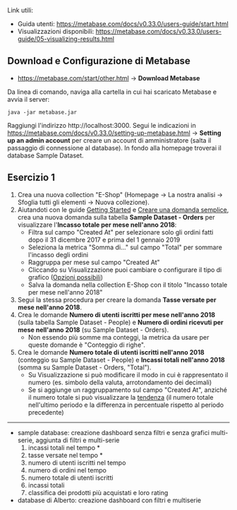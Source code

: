 Link utili:
- Guida utenti: https://metabase.com/docs/v0.33.0/users-guide/start.html
- Visualizzazioni disponibili: https://metabase.com/docs/v0.33.0/users-guide/05-visualizing-results.html

## Download e Configurazione di Metabase
- https://metabase.com/start/other.html -> **Download Metabase**

Da linea di comando, naviga alla cartella in cui hai scaricato Metabase e avvia il server:

```
java -jar metabase.jar
```

Raggiungi l'indirizzo http://localhost:3000.
Segui le indicazioni in https://metabase.com/docs/v0.33.0/setting-up-metabase.html -> **Setting up an admin account** per creare un account di amministratore (salta il passaggio di connessione al database).
In fondo alla homepage troverai il database Sample Dataset.

## Esercizio 1
1. Crea una nuova collection "E-Shop" (Homepage -> La nostra analisi -> Sfoglia tutti gli elementi -> Nuova collezione).
2. Aiutandoti con le guide [Getting Started](https://metabase.com/docs/v0.33.0/getting-started.html) e [Creare una domanda semplice](https://metabase.com/docs/v0.33.0/users-guide/04-asking-questions.html), crea una nuova domanda sulla tabella **Sample Dataset - Orders** per visualizzare l'**Incasso totale per mese nell'anno 2018**:
   - Filtra sul campo "Created At" per selezionare solo gli ordini fatti dopo il 31 dicembre 2017 e prima del 1 gennaio 2019
   - Seleziona la metrica "Somma di..." sul campo "Total" per sommare l'incasso degli ordini
   - Raggruppa per mese sul campo "Created At"
   - Cliccando su Visualizzazione puoi cambiare o configurare il tipo di grafico ([Opzioni possibili](https://metabase.com/docs/v0.33.0/users-guide/05-visualizing-results.html))
   - Salva la domanda nella collection E-Shop con il titolo "Incasso totale per mese nell'anno 2018"
3. Segui la stessa procedura per creare la domanda **Tasse versate per mese nell'anno 2018**.
4. Crea le domande **Numero di utenti iscritti per mese nell'anno 2018** (sulla tabella Sample Dataset - People) e **Numero di ordini ricevuti per mese nell'anno 2018** (su Sample Dataset - Orders).
   - Non essendo più somme ma conteggi, la metrica da usare per queste domande è "Conteggio di righe".
5. Crea le domande **Numero totale di utenti iscritti nell'anno 2018** (conteggio su Sample Dataset - People) e **Incassi totali nell'anno 2018** (somma su Sample Dataset - Orders, "Total").
   - Su Visualizzazione si può modificare il modo in cui è rappresentato il numero (es. simbolo della valuta, arrotondamento dei decimali)
   - Se si aggiunge un raggruppamento sul campo "Created At", anziché il numero totale si può visualizzare la [tendenza](https://metabase.com/docs/v0.33.0/users-guide/05-visualizing-results.html#trends) (il numero totale nell'ultimo periodo e la differenza in percentuale rispetto al periodo precedente)

---
- sample database: creazione dashboard senza filtri e senza grafici multi-serie, aggiunta di filtri e multi-serie
	1. incassi totali nel tempo *
	2. tasse versate nel tempo *
	3. numero di utenti iscritti nel tempo
	4. numero di ordini nel tempo
	5. numero totale di utenti iscritti
	6. incassi totali
	7. classifica dei prodotti più acquistati e loro rating
- database di Alberto: creazione dashboard con filtri e multiserie
